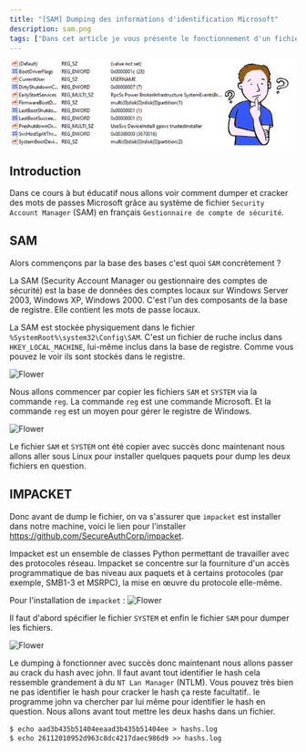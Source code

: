 ```yaml
---
title: "[SAM] Dumping des informations d'identification Microsoft"
description: sam.png
tags: ["Dans cet article je vous présente le fonctionnement d'un fichier Security Account Manage (SAM), et de vous montrer comment dump un fichier SAM grâce au fichier SYSTEM sous une machine Windows."]
---
```


![Flower](../sam.png)

Introduction
----
Dans ce cours à but éducatif nous allons voir comment dumper et cracker des mots de passes Microsoft grâce au système de fichier `Security Account Manager` (SAM) en français `Gestionnaire de compte de sécurité`.

SAM
----
Alors commençons par la base des bases c'est quoi `SAM` concrètement ? <br />

La SAM (Security Account Manager ou gestionnaire des comptes de sécurité) est la base de données des comptes locaux sur Windows Server 2003, Windows XP, Windows 2000. C'est l'un des composants de la base de registre. Elle contient les mots de passe locaux.

La SAM est stockée physiquement dans le fichier `%SystemRoot%\system32\Config\SAM`. C'est un fichier de ruche inclus dans `HKEY_LOCAL_MACHINE`, lui-même inclus dans la base de registre. Comme vous pouvez le voir ils sont stockés dans le registre.

![Flower](https://image.noelshack.com/fichiers/2019/21/7/1558894108-screenshot-5.png)

Nous allons commencer par copier les fichiers `SAM` et `SYSTEM` via la commande `reg`. La commande `reg` est une commande Microsoft. Et la commande `reg` est un moyen pour gérer le registre de Windows.

![Flower](https://image.noelshack.com/fichiers/2019/21/7/1558894619-screenshot-2.png)

Le fichier `SAM` et `SYSTEM` ont été copier avec succès donc maintenant nous allons aller sous Linux pour installer quelques paquets pour dump les deux fichiers en question.

IMPACKET
----
Donc avant de dump le fichier, on va s'assurer que `impacket` est installer dans notre machine, voici le lien pour l'installer https://github.com/SecureAuthCorp/impacket.

Impacket est un ensemble de classes Python permettant de travailler avec des protocoles réseau. Impacket se concentre sur la fourniture d'un accès programmatique de bas niveau aux paquets et à certains protocoles (par exemple, SMB1-3 et MSRPC), la mise en œuvre du protocole elle-même.

Pour l'installation de `impacket` :
![Flower](https://image.noelshack.com/fichiers/2019/21/7/1558905335-screenshot-1.png)

Il faut d'abord spécifier le fichier `SYSTEM` et enfin le fichier `SAM` pour dumper les fichiers.

![Flower](https://image.noelshack.com/fichiers/2019/21/7/1558896664-capture-du-2019-05-26-20-50-31.png)

Le dumping à fonctionner avec succès donc maintenant nous allons passer au crack du hash avec john. Il faut avant tout identifier le hash cela ressemble grandement à du `NT Lan Manager` (NTLM). Vous pouvez très bien ne pas identifier le hash pour cracker le hash ça reste facultatif.. le programme john va chercher par lui même pour identifier le hash en question. Nous allons avant tout mettre les deux hashs dans un fichier.

    $ echo aad3b435b51404eeaad3b435b51404ee > hashs.log
    $ echo 26112010952d963c8dc4217daec986d9 >> hashs.log

